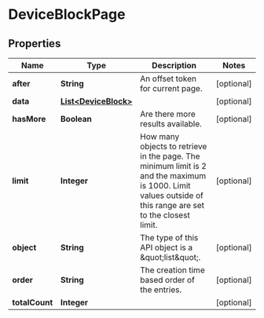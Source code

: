 
# DeviceBlockPage

## Properties
Name | Type | Description | Notes
------------ | ------------- | ------------- | -------------
**after** | **String** | An offset token for current page. |  [optional]
**data** | [**List&lt;DeviceBlock&gt;**](DeviceBlock.md) |  |  [optional]
**hasMore** | **Boolean** | Are there more results available. |  [optional]
**limit** | **Integer** | How many objects to retrieve in the page. The minimum limit is 2 and the maximum is 1000. Limit values outside of this range are set to the closest limit. |  [optional]
**object** | **String** | The type of this API object is a \&quot;list\&quot;. |  [optional]
**order** | **String** | The creation time based order of the entries. |  [optional]
**totalCount** | **Integer** |  |  [optional]



